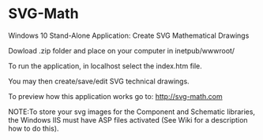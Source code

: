 # SVG-Math
Windows 10 Stand-Alone Application: Create SVG Mathematical Drawings

Dowload .zip folder and place on your computer in inetpub/wwwroot/ 

To run the application, in localhost select the index.htm file. 

You may then create/save/edit SVG technical drawings.

To preview how this application works go to: http://svg-math.com

NOTE:To store your svg images for the Component and Schematic libraries, the Windows IIS must have 
ASP files activated (See Wiki for a description how to do this).

